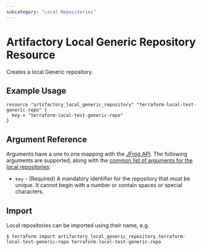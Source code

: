```yaml
---
subcategory: "Local Repositories"
---
```

# Artifactory Local Generic Repository Resource

Creates a local Generic repository.

## Example Usage

```hcl
resource "artifactory_local_generic_repository" "terraform-local-test-generic-repo" {
  key = "terraform-local-test-generic-repo"
}
```

## Argument Reference

Arguments have a one to one mapping with the [JFrog API](https://www.jfrog.com/confluence/display/RTF/Repository+Configuration+JSON). 
The following arguments are supported, along with the [common list of arguments for the local repositories](local.md):

* `key` - (Required) A mandatory identifier for the repository that must be unique. 
It cannot begin with a number or contain spaces or special characters.

## Import

Local repositories can be imported using their name, e.g.
```
$ terraform import artifactory_local_generic_repository.terraform-local-test-generic-repo terraform-local-test-generic-repo
```
